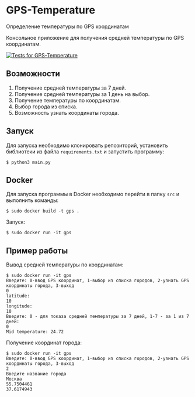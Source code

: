 # GPS-Temperature
Определение температуры по GPS координатам

Консольное приложение для получения средней температуры по GPS координатам.

[![Tests for GPS-Temperature](https://github.com/hotnotHD/GPS-Temperature/actions/workflows/python-app.yml/badge.svg)](https://github.com/hotnotHD/GPS-Temperature/actions/workflows/python-app.yml)

## Возможности
1. Получение средней температуры за 7 дней.
2. Получение средней температуры за 1 день на выбор.
3. Получение температуры по координатам.
4. Выбор города из списка.
5. Возможность узнать координаты города.

## Запуск

Для запуска необходимо клонировать репозиторий, установить библиотеки из файла `requirements.txt`
и запустить программу:
```
$ python3 main.py
```
## Docker

Для запуска программы в Docker необходимо перейти в папку `src` и выполнить команды:
```
$ sudo docker build -t gps .
```
Запуск: 
```
$ sudo docker run -it gps
```

## Пример работы

Вывод средней температуры по координатам:
```
$ sudo docker run -it gps
Введите: 0-ввод GPS координат, 1-выбор из списка городов, 2-узнать GPS координаты города, 3-выход
0
latitude:
10
longitude:
10
Введите: 0 - для показа средней температуры за 7 дней, 1-7 - за 1 из 7 дней:
0
Mid temperature: 24.72
```
Получение координат города:
```
$ sudo docker run -it gps
Введите: 0-ввод GPS координат, 1-выбор из списка городов, 2-узнать GPS координаты города, 3-выход
2
Введите название города
Москва
55.7504461
37.6174943
```